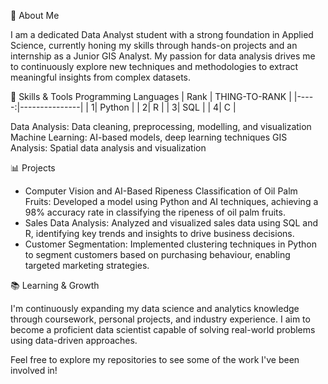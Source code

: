 👋 About Me

I am a dedicated Data Analyst student with a strong foundation in Applied Science, currently honing my skills through hands-on projects and an internship as a Junior GIS Analyst. My passion for data analysis drives me to continuously explore new techniques and methodologies to extract meaningful insights from complex datasets.


🔧 Skills & Tools
Programming Languages
| Rank | THING-TO-RANK |
|-----:|---------------|
|     1| Python        |
|     2| R             |
|     3| SQL           |
|     4| C             |

Data Analysis: Data cleaning, preprocessing, modelling, and visualization
Machine Learning: AI-based models, deep learning techniques
GIS Analysis: Spatial data analysis and visualization


📊 Projects

- Computer Vision and AI-Based Ripeness Classification of Oil Palm Fruits: Developed a model using Python and AI techniques, achieving a 98% accuracy rate in classifying the ripeness of oil palm fruits.
- Sales Data Analysis: Analyzed and visualized sales data using SQL and R, identifying key trends and insights to drive business decisions.
- Customer Segmentation: Implemented clustering techniques in Python to segment customers based on purchasing behaviour, enabling targeted marketing strategies.


📚 Learning & Growth

I'm continuously expanding my data science and analytics knowledge through coursework, personal projects, and industry experience. I aim to become a proficient data scientist capable of solving real-world problems using data-driven approaches.

Feel free to explore my repositories to see some of the work I've been involved in!
